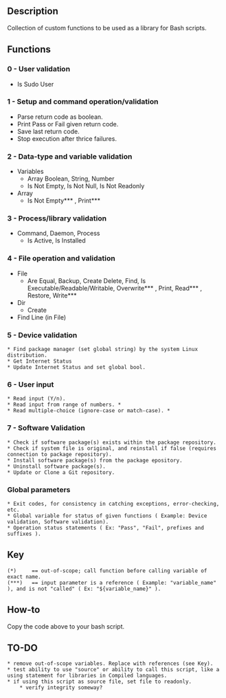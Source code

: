 ## Description
Collection of custom functions to be used as a library for Bash scripts.

## Functions
### 0 - User validation
* Is Sudo User

### 1 - Setup and command operation/validation
* Parse return code as boolean.
* Print Pass or Fail given return code.
* Save last return code.
* Stop execution after thrice failures.

### 2 - Data-type and variable validation
* Variables
    * Array Boolean, String, Number
    * Is Not Empty, Is Not Null, Is Not Readonly
* Array
    * Is Not Empty*** , Print***

### 3 - Process/library validation
* Command, Daemon, Process
    * Is Active, Is Installed
    
### 4 - File operation and validation
* File
    * Are Equal, Backup, Create Delete, Find, Is Executable/Readable/Writable, Overwrite*** , Print, Read*** , Restore, Write***
* Dir
    * Create
* Find Line (in File)

### 5 - Device validation
    * Find package manager (set global string) by the system Linux distribution.
    * Get Internet Status
    * Update Internet Status and set global bool.

### 6 - User input
    * Read input (Y/n).
    * Read input from range of numbers. *
    * Read multiple-choice (ignore-case or match-case). *

### 7 - Software Validation
    * Check if software package(s) exists within the package repository.
    * Check if system file is original, and reinstall if false (requires connection to package repository).
    * Install software package(s) from the package epository.
    * Uninstall software package(s).
    * Update or Clone a Git repository.

### Global parameters
    * Exit codes, for consistency in catching exceptions, error-checking, etc.
    * Global variable for status of given functions ( Example: Device validation, Software validation).
    * Operation status statements ( Ex: "Pass", "Fail", prefixes and suffixes ).

## Key
    (*)     == out-of-scope; call function before calling variable of exact name.
    (***)   == input parameter is a reference ( Example: "variable_name" ), and is not "called" ( Ex: "${variable_name}" ).

## How-to
Copy the code above to your bash script.

## TO-DO
    * remove out-of-scope variables. Replace with references (see Key).
    * test ability to use "source" or ability to call this script, like a using statement for libraries in Compiled languages.
    * if using this script as source file, set file to readonly.
        * verify integrity someway?